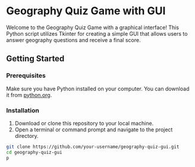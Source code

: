 # Geography Quiz Game with GUI

Welcome to the Geography Quiz Game with a graphical interface! This Python script utilizes Tkinter for creating a simple GUI that allows users to answer geography questions and receive a final score.

## Getting Started

### Prerequisites

Make sure you have Python installed on your computer. You can download it from [python.org](https://www.python.org/downloads/).

### Installation

1. Download or clone this repository to your local machine.
2. Open a terminal or command prompt and navigate to the project directory.

```bash
git clone https://github.com/your-username/geography-quiz-gui.git
cd geography-quiz-gui
p

